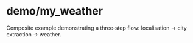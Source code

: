 # demo/my_weather

Composite example demonstrating a three‑step flow: localisation → city extraction → weather.

